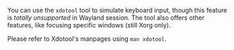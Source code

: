 You can use the `xdotool` tool to simulate keyboard input, though this feature is *totally unsupported* in Wayland session. The tool also offers other features, like focusing specific windows (still Xorg only). 

Please refer to Xdotool's manpages using `man xdotool`.